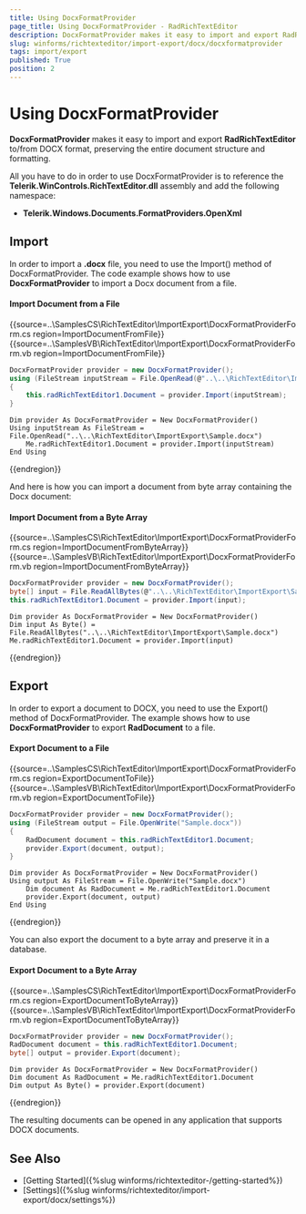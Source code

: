 ```yaml
---
title: Using DocxFormatProvider
page_title: Using DocxFormatProvider - RadRichTextEditor
description: DocxFormatProvider makes it easy to import and export RadRichTextEditor to/from DOCX format, preserving the entire document structure and formatting.
slug: winforms/richtexteditor/import-export/docx/docxformatprovider
tags: import/export
published: True
position: 2
---
```


# Using DocxFormatProvider

__DocxFormatProvider__ makes it easy to import and export **RadRichTextEditor** to/from DOCX format, preserving the entire document structure and formatting.

All you have to do in order to use DocxFormatProvider is to reference the **Telerik.WinControls.RichTextEditor.dll** assembly and add the following namespace:

* __Telerik.Windows.Documents.FormatProviders.OpenXml__

## Import
In order to import a __.docx__ file, you need to use the Import() method of DocxFormatProvider. The code example shows how to use __DocxFormatProvider__ to import a Docx document from a file.

#### Import Document from a File
{{source=..\SamplesCS\RichTextEditor\ImportExport\DocxFormatProviderForm.cs region=ImportDocumentFromFile}} 
{{source=..\SamplesVB\RichTextEditor\ImportExport\DocxFormatProviderForm.vb region=ImportDocumentFromFile}}
````C#
DocxFormatProvider provider = new DocxFormatProvider();
using (FileStream inputStream = File.OpenRead(@"..\..\RichTextEditor\ImportExport\Sample.docx"))
{
    this.radRichTextEditor1.Document = provider.Import(inputStream);
}

````
````VB.NET
Dim provider As DocxFormatProvider = New DocxFormatProvider()
Using inputStream As FileStream = File.OpenRead("..\..\RichTextEditor\ImportExport\Sample.docx")
    Me.radRichTextEditor1.Document = provider.Import(inputStream)
End Using

```` 



{{endregion}}

And here is how you can import a document from byte array containing the Docx document:
        
#### Import Document from a Byte Array
{{source=..\SamplesCS\RichTextEditor\ImportExport\DocxFormatProviderForm.cs region=ImportDocumentFromByteArray}} 
{{source=..\SamplesVB\RichTextEditor\ImportExport\DocxFormatProviderForm.vb region=ImportDocumentFromByteArray}}
````C#
DocxFormatProvider provider = new DocxFormatProvider();
byte[] input = File.ReadAllBytes(@"..\..\RichTextEditor\ImportExport\Sample.docx");
this.radRichTextEditor1.Document = provider.Import(input);

````
````VB.NET
Dim provider As DocxFormatProvider = New DocxFormatProvider()
Dim input As Byte() = File.ReadAllBytes("..\..\RichTextEditor\ImportExport\Sample.docx")
Me.radRichTextEditor1.Document = provider.Import(input)

```` 



{{endregion}}

## Export
In order to export a document to DOCX, you need to use the Export() method of DocxFormatProvider. The example shows how to use __DocxFormatProvider__ to export __RadDocument__ to a file.

#### Export Document to a File

{{source=..\SamplesCS\RichTextEditor\ImportExport\DocxFormatProviderForm.cs region=ExportDocumentToFile}} 
{{source=..\SamplesVB\RichTextEditor\ImportExport\DocxFormatProviderForm.vb region=ExportDocumentToFile}}
````C#
DocxFormatProvider provider = new DocxFormatProvider();
using (FileStream output = File.OpenWrite("Sample.docx"))
{
    RadDocument document = this.radRichTextEditor1.Document;
    provider.Export(document, output);
}

````
````VB.NET
Dim provider As DocxFormatProvider = New DocxFormatProvider()
Using output As FileStream = File.OpenWrite("Sample.docx")
    Dim document As RadDocument = Me.radRichTextEditor1.Document
    provider.Export(document, output)
End Using

```` 



{{endregion}}

You can also export the document to a byte array and preserve it in a database.

#### Export Document to a Byte Array

{{source=..\SamplesCS\RichTextEditor\ImportExport\DocxFormatProviderForm.cs region=ExportDocumentToByteArray}} 
{{source=..\SamplesVB\RichTextEditor\ImportExport\DocxFormatProviderForm.vb region=ExportDocumentToByteArray}}
````C#
DocxFormatProvider provider = new DocxFormatProvider();
RadDocument document = this.radRichTextEditor1.Document;
byte[] output = provider.Export(document);

````
````VB.NET
Dim provider As DocxFormatProvider = New DocxFormatProvider()
Dim document As RadDocument = Me.radRichTextEditor1.Document
Dim output As Byte() = provider.Export(document)

```` 



{{endregion}}

The resulting documents can be opened in any application that supports DOCX documents.

## See Also

 * [Getting Started]({%slug winforms/richtexteditor-/getting-started%})
 * [Settings]({%slug winforms/richtexteditor/import-export/docx/settings%})
